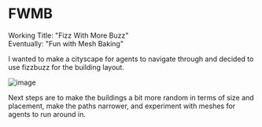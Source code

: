 # FWMB
 Working Title:  "Fizz With More Buzz"<BR>
 Eventually:  "Fun with Mesh Baking"
 
 I wanted to make a cityscape for agents to navigate through and decided to use fizzbuzz for the building layout.
 
 ![image](https://user-images.githubusercontent.com/74695555/180098077-adf450cf-5aa8-4c78-97fb-ae308562d1dc.png)
 
 Next steps are to make the buildings a bit more random in terms of size and placement, make the paths narrower, and experiment with meshes for agents to run around in.
